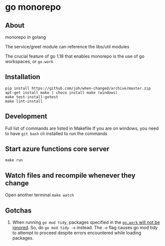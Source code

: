 # go monorepo
## About
monorepo in golang

The service/greet module can reference the libs/util modules

The crucial feature of go 1.18 that enables monorepo is the use of go workspaces, or `go.work`

## Installation
```
pip install https://github.com/joh/when-changed/archive/master.zip
apt-get install make | choco install make (windows)
make test-install-gotest
make lint-install
```

## Development
Full list of commands are listed in Makefile
If you are on windows, you need to have `git bash` cli installed to run the commands

## Start azure functions core server
`make run`

## Watch files and recompile whenever they change
Open another terminal
`make watch`

## Gotchas
1. When running `go mod tidy`, packages specified in the [`go.work` will not be ignored](https://github.com/golang/go/issues/50750). So, do `go mod tidy -e` instead. The `-e` flag causes go mod tidy to attempt to proceed despite errors encountered while loading packages.
